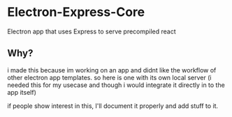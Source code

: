 # Electron-Express-Core
Electron app that uses Express to serve precompiled react

## Why?
i made this because im working on an app and didnt like the workflow of other electron app templates. so here is one with its own local server (i needed this for my usecase and though i would integrate it directly in to the app itself)

if people show interest in this, I'll document it properly and add stuff to it.
